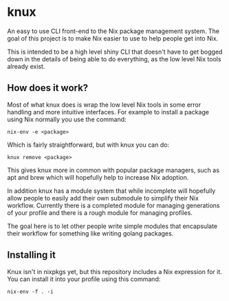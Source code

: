 # knux

An easy to use CLI front-end to the Nix package management system. The goal of
this project is to make Nix easier to use to help people get into Nix.

This is intended to be a high level shiny CLI that doesn't have to get bogged
down in the details of being able to do everything, as the low level Nix tools
already exist.

## How does it work?

Most of what knux does is wrap the low level Nix tools in some error handling
and more intuitive interfaces. For example to install a package using Nix
normally you use the command:

	nix-env -e <package>

Which is fairly straightforward, but with knux you can do:

	knux remove <package>

This gives knux more in common with popular package managers, such as apt and
brew which will hopefully help to increase Nix adoption.

In addition knux has a module system that while incomplete will hopefully allow
people to easily add their own submodule to simplify their Nix workflow.
Currently there is a completed module for managing generations of your profile
and there is a rough module for managing profiles.

The goal here is to let other people write simple modules that encapsulate their
workflow for something like writing golang packages. 

## Installing it

Knux isn't in nixpkgs yet, but this repository includes a Nix expression for it.
You can install it into your profile using this command:

	nix-env -f . -i
